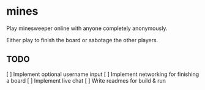 # mines
Play minesweeper online with anyone completely anonymously.

Either play to finish the board or sabotage the other players.


## TODO
[ ] Implement optional username input
[ ] Implement networking for finishing a board
[ ] Implement live chat
[ ] Write readmes for build & run
